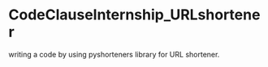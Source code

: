 # CodeClauseInternship_URLshortener
writing a code by using pyshorteners library for URL shortener.
